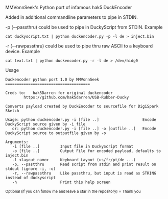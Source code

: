 MMVonnSeek's Python port of infamous hak5 DuckEncoder

Added in additional commandline parameters to pipe in STDIN.

-p (--passthru) could be used to pipe in DuckyScript from STDIN. Example

    cat duckyscript.txt | python duckencoder.py -p -l de > inject.bin

-r (--rawpassthru) could be used to pipe thru raw ASCII to a keyboard device. Example


    cat text.txt | python duckencoder.py -r -l de > /dev/hidg0

Usage

    Duckencoder python port 1.0 by MMVonnSeek
    =====================================
    
    Creds to:	hak5Darren for original duckencoder
    		https://github.com/hak5darren/USB-Rubber-Ducky
    
    Converts payload created by DuckEncoder to sourcefile for DigiSpark Sketch
    
    Usage: python duckencoder.py -i [file ..]			        Encode DuckyScript source given by -i file
       or: python duckencoder.py -i [file ..] -o [outfile ..]	Encode DuckyScript source to outputfile given by -o
    
    Arguments:
       -i [file ..]      	Input file in DuckyScript format
       -o [file ..] 	    Output File for encoded payload, defaults to inject.bin
       -l <layout name>	    Keyboard Layout (us/fr/pt/de ...)
       -p, --pastthru	    Read script from stdin and print result on stdout (ignore -i, -o)
       -r, --rawpassthru    Like passthru, but input is read as STRING instead of duckyscript
       -h			        Print this help screen
 


<sub>Optional (if you can follow me and leave a star in the repository)  ⭐
Thank you

